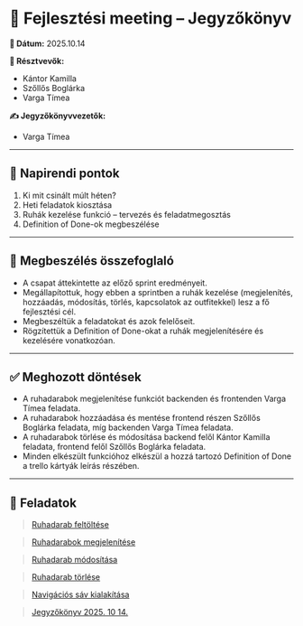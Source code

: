 # 📝 Fejlesztési meeting – Jegyzőkönyv

**📅 Dátum:** 2025.10.14

**👥 Résztvevők:**
- Kántor Kamilla
- Szőllős Boglárka
- Varga Tímea

**✍ Jegyzőkönyvvezetők:**
- Varga Tímea

---

## 📌 Napirendi pontok
1. Ki mit csinált múlt héten?
2. Heti feladatok kiosztása
3. Ruhák kezelése funkció – tervezés és feladatmegosztás
4. Definition of Done-ok megbeszélése

---

## 💬 Megbeszélés összefoglaló
- A csapat áttekintette az előző sprint eredményeit.
- Megállapítottuk, hogy ebben a sprintben a ruhák kezelése (megjelenítés, hozzáadás, módosítás, törlés, kapcsolatok az outfitekkel) lesz a fő fejlesztési cél.
- Megbeszéltük a feladatokat és azok felelőseit.
- Rögzítettük a Definition of Done-okat a ruhák megjelenítésére és kezelésére vonatkozóan.

---

## ✅ Meghozott döntések

- A ruhadarabok megjelenítése funkciót backenden és frontenden Varga Tímea feladata.
- A ruhadarabok hozzáadása és mentése frontend részen Szőllős Boglárka feladata, míg backenden Varga Tímea feladata.
- A ruhadarabok törlése és módosítása backend felől Kántor Kamilla feladata, frontend felől Szőllős Boglárka feladata.
- Minden elkészült funkcióhoz elkészül a hozzá tartozó Definition of Done a trello kártyák leírás részében.

---

## 📌 Feladatok

<blockquote class="trello-card"><a href="https:&#x2F;&#x2F;trello.com&#x2F;c&#x2F;uxmcmLBE">Ruhadarab feltöltése</a></blockquote>
<blockquote class="trello-card"><a href="https:&#x2F;&#x2F;trello.com&#x2F;c&#x2F;adsRHacz">Ruhadarabok megjelenítése</a></blockquote>
<blockquote class="trello-card"><a href="https:&#x2F;&#x2F;trello.com&#x2F;c&#x2F;klSPwmpT">Ruhadarab módosítása</a></blockquote>
<blockquote class="trello-card"><a href="https:&#x2F;&#x2F;trello.com&#x2F;c&#x2F;JmulUWq7">Ruhadarab törlése</a></blockquote>
<blockquote class="trello-card"><a href="https:&#x2F;&#x2F;trello.com&#x2F;c&#x2F;gFJ1NmTo">Navigációs sáv kialakítása</a></blockquote>
<blockquote class="trello-card"><a href="https:&#x2F;&#x2F;trello.com&#x2F;c&#x2F;U3fETWte">Jegyzőkönyv 2025. 10 14.</a></blockquote>
